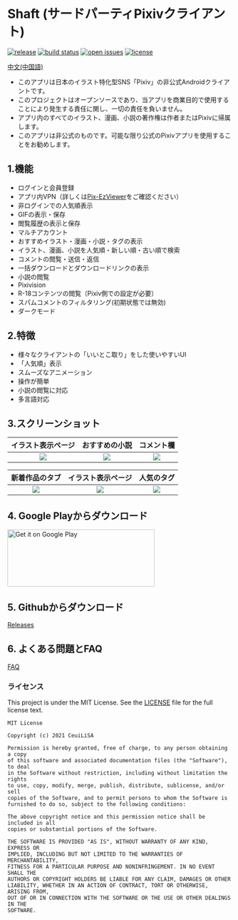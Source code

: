 # Shaft (サードパーティPixivクライアント)
[![release](https://img.shields.io/github/v/release/CeuiLiSA/Pixiv-Shaft)](https://github.com/CeuiLiSA/Pixiv-Shaft/releases/latest)
[![build status](https://img.shields.io/github/workflow/status/CeuiLiSA/Pixiv-Shaft/CI)](https://github.com/CeuiLiSA/Pixiv-Shaft/actions)
[![open issues](https://img.shields.io/github/issues/CeuiLiSA/Pixiv-Shaft?color=brightgreen)](https://github.com/CeuiLiSA/Pixiv-Shaft/issues?q=is%3Aopen+is%3Aissue)
[![license](https://img.shields.io/github/license/CeuiLiSA/Pixiv-Shaft)](https://github.com/CeuiLiSA/Pixiv-Shaft/blob/master/LICENSE)

[中文(中国語)](https://github.com/CeuiLiSA/Pixiv-Shaft/blob/README.md)

* このアプリは日本のイラスト特化型SNS「Pixiv」の非公式Androidクライアントです。
* このプロジェクトはオープンソースであり、当アプリを商業目的で使用することにより発生する責任に関し、一切の責任を負いません。
* アプリ内のすべてのイラスト、漫画、小説の著作権は作者またはPixivに帰属します。
* このアプリは非公式のものです。可能な限り公式のPixivアプリを使用することをお勧めします。

## 1.機能

* ログインと会員登録
* アプリ内VPN（詳しくは[Pix-EzViewer](https://github.com/Notsfsssf/Pix-EzViewer)をご確認ください）
* 非ログインでの人気順表示
* GIFの表示・保存
* 閲覧履歴の表示と保存
* マルチアカウント
* おすすめイラスト・漫画・小説・タグの表示
* イラスト、漫画、小説を人気順・新しい順・古い順で検索
* コメントの閲覧・送信・返信
* 一括ダウンロードとダウンロードリンクの表示
* 小説の閲覧
* Pixivision
* R-18コンテンツの閲覧（Pixiv側での設定が必要）
* スパムコメントのフィルタリング(初期状態では無効)
* ダークモード

## 2.特徴

* 様々なクライアントの「いいとこ取り」をした使いやすいUI
* 「人気順」表示
* スムーズなアニメーション
* 操作が簡単
* 小説の閲覧に対応
* 多言語対応

## 3.スクリーンショット


|イラスト表示ページ|おすすめの小説|コメント欄|
|:---:|:---:|:---:|
|![](https://github.com/CeuiLiSA/Pixiv-Shaft/blob/master/snap/QQ20200106-0.jpg)|![](https://github.com/CeuiLiSA/Pixiv-Shaft/blob/master/snap/QQ20200106-1.jpg)|![](https://github.com/CeuiLiSA/Pixiv-Shaft/blob/master/snap/QQ20200106-2.jpg)


|新着作品のタブ|イラスト表示ページ|人気のタグ|
|:---:|:---:|:---:|
|![](https://github.com/CeuiLiSA/Pixiv-Shaft/blob/master/snap/QQ20200106-3.jpg)|![](https://github.com/CeuiLiSA/Pixiv-Shaft/blob/master/snap/QQ20200106-4.jpg)|![](https://github.com/CeuiLiSA/Pixiv-Shaft/blob/master/snap/QQ20200106-5.jpg)

## 4. Google Playからダウンロード

<a href="https://play.google.com/store/apps/details?id=ceui.lisa.pixiv">
    <img
        alt="Get it on Google Play"
        src="https://play.google.com/intl/en_us/badges/images/generic/en_badge_web_generic.png"
        width="330"
        height="128"
    />
</a>

## 5. Githubからダウンロード

[Releases](https://github.com/CeuiLiSA/Pixiv-Shaft/releases/latest)

## 6. よくある問題とFAQ

[FAQ](./FAQ.md)


### ライセンス

This project is under the MIT License. See the [LICENSE](LICENSE) file for the full license text.

```text
MIT License

Copyright (c) 2021 CeuiLiSA

Permission is hereby granted, free of charge, to any person obtaining a copy
of this software and associated documentation files (the "Software"), to deal
in the Software without restriction, including without limitation the rights
to use, copy, modify, merge, publish, distribute, sublicense, and/or sell
copies of the Software, and to permit persons to whom the Software is
furnished to do so, subject to the following conditions:

The above copyright notice and this permission notice shall be included in all
copies or substantial portions of the Software.

THE SOFTWARE IS PROVIDED "AS IS", WITHOUT WARRANTY OF ANY KIND, EXPRESS OR
IMPLIED, INCLUDING BUT NOT LIMITED TO THE WARRANTIES OF MERCHANTABILITY,
FITNESS FOR A PARTICULAR PURPOSE AND NONINFRINGEMENT. IN NO EVENT SHALL THE
AUTHORS OR COPYRIGHT HOLDERS BE LIABLE FOR ANY CLAIM, DAMAGES OR OTHER
LIABILITY, WHETHER IN AN ACTION OF CONTRACT, TORT OR OTHERWISE, ARISING FROM,
OUT OF OR IN CONNECTION WITH THE SOFTWARE OR THE USE OR OTHER DEALINGS IN THE
SOFTWARE.
```


